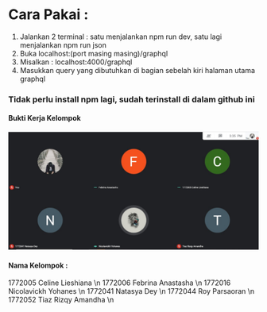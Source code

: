 # Cara Pakai :

1. Jalankan 2 terminal : satu menjalankan npm run dev, satu lagi menjalankan npm run json
2. Buka localhost:(port masing masing)/graphql
3. Misalkan : localhost:4000/graphql
4. Masukkan query yang dibutuhkan di bagian sebelah kiri halaman utama graphql

<h3>Tidak perlu install npm lagi, sudah terinstall di dalam github ini</h3>


<h4> Bukti Kerja Kelompok </h4>
<img src="https://github.com/realebin/web_semantik2/blob/main/Bukti.jpeg"/>

<h4> Nama Kelompok :</h4>

1772005 Celine Lieshiana \n
1772006 Febrina Anastasha \n
1772016 Nicolavickh Yohanes \n
1772041 Natasya Dey \n
1772044 Roy Parsaoran \n
1772052 Tiaz Rizqy Amandha \n
